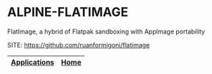 # ALPINE-FLATIMAGE

 FlatImage, a hybrid of Flatpak sandboxing with AppImage portability

 SITE: https://github.com/ruanformigoni/flatimage

 | [Applications](https://portable-linux-apps.github.io/apps.html) | [Home](https://portable-linux-apps.github.io)
 | --- | --- |
